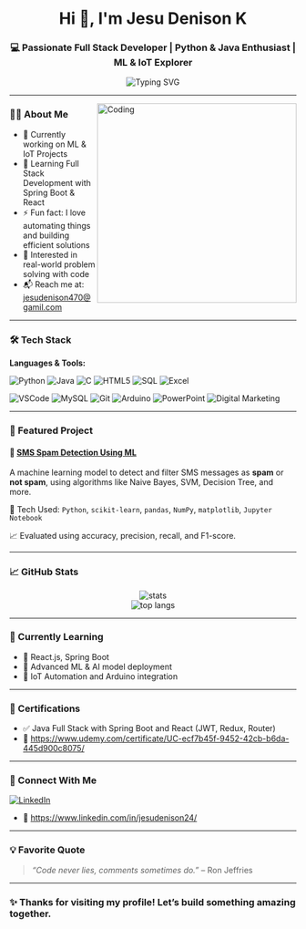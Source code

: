<h1 align="center">Hi 👋, I'm Jesu Denison K</h1>
<h3 align="center">💻 Passionate Full Stack Developer | Python & Java Enthusiast | ML & IoT Explorer</h3>

<p align="center">
  <img src="https://readme-typing-svg.herokuapp.com?font=Fira+Code&size=22&pause=1000&color=F76D57&center=true&vCenter=true&width=435&lines=Full+Stack+Developer;Machine+Learning+Practitioner;Python+%7C+Java+%7C+IoT+Builder;Always+learning+new+things+%F0%9F%92%A1" alt="Typing SVG" />
</p>

---

<img align="right" alt="Coding" width="350" src="https://cdn.dribbble.com/users/1162077/screenshots/3848914/media/320984a9ca58b3c73274c9259ecf6de8.gif" />

### 👨‍💻 About Me

- 🔭 Currently working on ML & IoT Projects  
- 🌱 Learning Full Stack Development with Spring Boot & React  
- ⚡ Fun fact: I love automating things and building efficient solutions  
- 🧠 Interested in real-world problem solving with code  
- 📬 Reach me at: jesudenison470@gamil.com

---

### 🛠️ Tech Stack

**Languages & Tools:**

![Python](https://img.shields.io/badge/Python-3776AB?style=flat-square&logo=python&logoColor=white)
![Java](https://img.shields.io/badge/Java-007396?style=flat-square&logo=java&logoColor=white)
![C](https://img.shields.io/badge/C-00599C?style=flat-square&logo=c&logoColor=white)
![HTML5](https://img.shields.io/badge/HTML5-E34F26?style=flat-square&logo=html5&logoColor=white)
![SQL](https://img.shields.io/badge/SQL-4479A1?style=flat-square&logo=mysql&logoColor=white)
![Excel](https://img.shields.io/badge/Excel-217346?style=flat-square&logo=microsoft-excel&logoColor=white)

![VSCode](https://img.shields.io/badge/VSCode-007ACC?style=flat-square&logo=visual-studio-code&logoColor=white)
![MySQL](https://img.shields.io/badge/MySQL-00000F?style=flat-square&logo=mysql&logoColor=white)
![Git](https://img.shields.io/badge/Git-F05032?style=flat-square&logo=git&logoColor=white)
![Arduino](https://img.shields.io/badge/Arduino-00979D?style=flat-square&logo=arduino&logoColor=white)
![PowerPoint](https://img.shields.io/badge/PowerPoint-B7472A?style=flat-square&logo=microsoft-powerpoint&logoColor=white)
![Digital Marketing](https://img.shields.io/badge/DigitalMarketing-B7472A?style=flat-square&logo=microsoft-Digital-Marketing&logoColor=white)


---

### 🚀 Featured Project

#### 📩 [SMS Spam Detection Using ML](https://github.com/jesudenison/sms-spam-detection)

A machine learning model to detect and filter SMS messages as **spam** or **not spam**, using algorithms like Naive Bayes, SVM, Decision Tree, and more.

🧪 Tech Used: `Python`, `scikit-learn`, `pandas`, `NumPy`, `matplotlib`, `Jupyter Notebook`

📈 Evaluated using accuracy, precision, recall, and F1-score.

---

### 📈 GitHub Stats

<p align="center">
  <img src="https://github-readme-stats.vercel.app/api?username=jesudenison&show_icons=true&theme=tokyonight&hide_border=false" alt="stats" />
  <br />
  <img src="https://github-readme-stats.vercel.app/api/top-langs/?username=jesudenison&layout=compact&theme=tokyonight" alt="top langs" />
</p>

---

### 🎯 Currently Learning

- 🔷 React.js, Spring Boot
- 🔷 Advanced ML & AI model deployment
- 🔷 IoT Automation and Arduino integration

---

### 🏅 Certifications

- ✅ Java Full Stack with Spring Boot and React (JWT, Redux, Router)
- 🔗 https://www.udemy.com/certificate/UC-ecf7b45f-9452-42cb-b6da-445d900c8075/
---

### 🔗 Connect With Me

[![LinkedIn](https://img.shields.io/badge/-LinkedIn-blue?style=flat-square&logo=Linkedin&logoColor=white&link=https://www.linkedin.com/public-profile/settings?trk=d_flagship3_profile_self_view_public_profile)](https://www.linkedin.com/public-profile/settings?trk=d_flagship3_profile_self_view_public_profile)
- 🔗 https://www.linkedin.com/in/jesudenison24/  
---

### 💡 Favorite Quote
> *“Code never lies, comments sometimes do.”* – Ron Jeffries

---

### ✨ Thanks for visiting my profile! Let’s build something amazing together.
